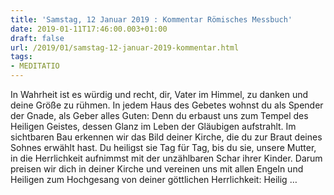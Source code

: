```yaml
---
title: 'Samstag, 12 Januar 2019 : Kommentar Römisches Messbuch'
date: 2019-01-11T17:46:00.003+01:00
draft: false
url: /2019/01/samstag-12-januar-2019-kommentar.html
tags: 
- MEDITATIO
---
```


In Wahrheit ist es würdig und recht, dir, Vater im Himmel, zu danken und deine Größe zu rühmen. In jedem Haus des Gebetes wohnst du als Spender der Gnade, als Geber alles Guten: Denn du erbaust uns zum Tempel des Heiligen Geistes, dessen Glanz im Leben der Gläubigen aufstrahlt. Im sichtbaren Bau erkennen wir das Bild deiner Kirche, die du zur Braut deines Sohnes erwählt hast. Du heiligst sie Tag für Tag, bis du sie, unsere Mutter, in die Herrlichkeit aufnimmst mit der unzählbaren Schar ihrer Kinder. Darum preisen wir dich in deiner Kirche und vereinen uns mit allen Engeln und Heiligen zum Hochgesang von deiner göttlichen Herrlichkeit: Heilig …